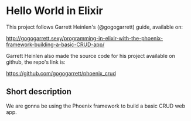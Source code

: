 # Hello World in Elixir

This project follows Garrett Heinlen's (@gogogarrett) guide, available on:

 http://gogogarrett.sexy/programming-in-elixir-with-the-phoenix-framework-building-a-basic-CRUD-app/

Garrett Heinlen also made the source code for his project available on github, the repo's link is:

https://github.com/gogogarrett/phoenix_crud


## Short description

We are gonna be using the Phoenix framework to build a basic CRUD web app.
